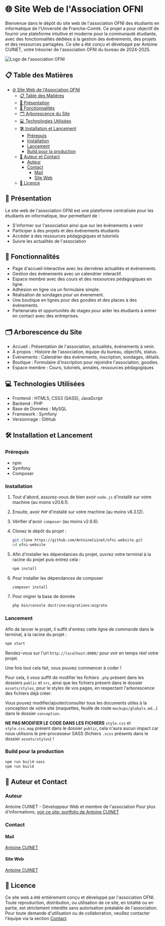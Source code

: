 # 🌐 Site Web de l'Association OFNI

Bienvenue dans le dépôt du site web de l'association OFNI des étudiants en informatique de l'Université de Franche-Comté. Ce projet a pour objectif de fournir une plateforme intuitive et moderne pour la communauté étudiante, avec des fonctionnalités dédiées à la gestion des événements, des projets et des ressources partagées.
Ce site a été conçu et développé par Antoine CUINET, votre trésorier de l'association OFNI du bureau de 2024-2025.

![Logo de l'association OFNI](screenshot.png)

## 📋 Table des Matières

- [🌐 Site Web de l'Association OFNI](#-site-web-de-lassociation-ofni)
  - [📋 Table des Matières](#-table-des-matières)
  - [📖 Présentation](#-présentation)
  - [🚀 Fonctionnalités](#-fonctionnalités)
  - [🗂️ Arborescence du Site](#️-arborescence-du-site)
  - [💻 Technologies Utilisées](#-technologies-utilisées)
  - [🛠️ Installation et Lancement](#️-installation-et-lancement)
    - [Prérequis](#prérequis)
    - [Installation](#installation)
    - [Lancement](#lancement)
    - [Build pour la production](#build-pour-la-production)
  - [👥 Auteur et Contact](#-auteur-et-contact)
    - [Auteur](#auteur)
    - [Contact](#contact)
      - [Mail](#mail)
      - [Site Web](#site-web)
  - [📜 Licence](#-licence)

## 📖 Présentation

Le site web de l'association OFNI est une plateforme centralisée pour les étudiants en informatique, leur permettant de :

- S'informer sur l'association ainsi que sur les événements à venir
- Participer à des projets et des événements étudiants
- Accéder à des ressources pédagogiques et tutoriels
- Suivre les actualités de l'association

## 🚀 Fonctionnalités

- Page d'accueil interactive avec les dernières actualités et événements.
- Gestion des événements avec un calendrier interactif.
- Espace membre avec des cours et des ressources pédagogiques en ligne.
- Adhésion en ligne via un formulaire simple.
- Réalisation de sondages pour un évenement.
- Une boutique en lignes pour des goodies et des places à des événements.
- Partenariats et opportunités de stages pour aider les étudiants à entrer en contact avec des entreprises.

## 🗂️ Arborescence du Site

- Accueil : Présentation de l'association, actualités, événements à venir.
- À propos : Histoire de l'association, équipe du bureau, objectifs, status.
- Événements : Calendrier des événements, inscription, sondages, détails.
- Boutique : Formulaire d'inscription pour rejoindre l'association, goodies.
- Espace membre : Cours, tutoriels, annales, ressources pédagogiques

## 💻 Technologies Utilisées

- Frontend : HTML5, CSS3 (SASS), JavaScript
- Backend : PHP
- Base de Données : MySQL
- Framework : Symfony
- Versionnage : GitHub

## 🛠️ Installation et Lancement

### Prérequis

- npm
- Symfony
- Composer

### Installation

1. Tout d'abord, assurez-vous de bien avoir `node.js` d'installé sur votre machine (au moins v20.6.1).
2. Ensuite, avoir `PHP` d'installé sur votre machine (au moins v8.3.12).
3. Vérifier d'avoir `composer` (au moins v2.6.6).

4. Clonez le dépôt du projet :

    ```bash
    git clone https://github.com/AntoineCuinet/ofni-website.git
    cd ofni-website
    ```

5. Afin d'installer les dépendances du projet, ouvrez votre terminal à la racine du projet puis entrez cela :

    ```bash
    npm install
    ```

6. Pour installer les dépendances de composer

    ```bash
    composer install
    ```

7. Pour migrer la base de donnée

    ```bash
    php bin/console doctrine:migrations:migrate
    ```

### Lancement

Afin de lancer le projet, il suffit d'entrez cette ligne de commande dans le terminal, à la racine du projet :

```bash
npm start
```

Rendez-vous sur l'url `http://localhost:8000/` pour voir en temps réel votre projet.

Une fois tout cela fait, vous pouvez commencer à coder !

Pour cela, il vous suffit de modifier les fichiers `.php` présent dans les dossiers `public` et `src`, ainsi que les fichiers présent dans le dossier `assets/styles`, pour le styles de vos pages, en respectant l'arborescence des fichiers déjà créer.

Vous pouvez modifier/ajouter/consulter tous les documents utiles à la conception de votre site (maquettes, feuille de route `mockups/globals.md`...) dans le dossier `conception`.

**NE PAS MODIFIER LE CODE DANS LES FICHIERS** `style.css` et `style.css.map` présent dans le dossier `public`, cela n'aura aucun impact car nous utilisons le pré-processeur SASS (fichiers `.scss` présents dans le dossier `assets/styles`) !

### Build pour la production

```bash
npm run build-sass
npm run build
```

## 👥 Auteur et Contact

### Auteur

Antoine CUINET - Développeur Web et membre de l'association
Pour plus d'informations, [voir ce site: portfolio de Antoine CUINET](https://acuinet.fr/)

### Contact

#### Mail

[Antoine CUINET](mailto:antoine@acuinet.fr)

#### Site Web

[Antoine CUINET](https://acuinet.fr/)

## 📜 Licence

Ce site web a été entièrement conçu et développé par l'association OFNI. Toute reproduction, distribution, ou utilisation de ce site, en totalité ou en partie, est strictement interdite sans autorisation préalable de l'association. Pour toute demande d'utilisation ou de collaboration, veuillez contacter l'équipe via la section [Contact](#contact).
